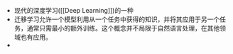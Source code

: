 - 现代的深度学习([[Deep Learning]])的一种
- 迁移学习允许一个模型利用从一个任务中获得的知识，并将其应用于另一个任务，通常只需最小的额外训练。这个概念并不局限于自然语言处理，在其他领域也有应用。
-